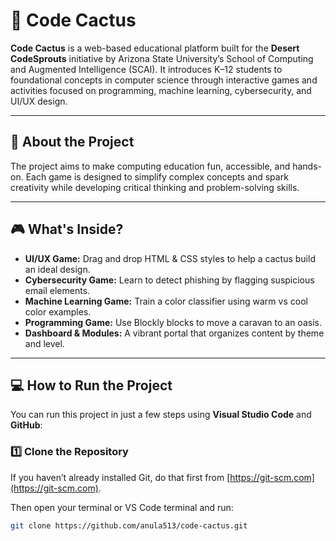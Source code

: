 # 🌵 Code Cactus

**Code Cactus** is a web-based educational platform built for the **Desert CodeSprouts** initiative by Arizona State University’s School of Computing and Augmented Intelligence (SCAI). It introduces K–12 students to foundational concepts in computer science through interactive games and activities focused on programming, machine learning, cybersecurity, and UI/UX design.

---

## 🚀 About the Project

The project aims to make computing education fun, accessible, and hands-on. Each game is designed to simplify complex concepts and spark creativity while developing critical thinking and problem-solving skills.

---

## 🎮 What's Inside?

- **UI/UX Game:** Drag and drop HTML & CSS styles to help a cactus build an ideal design.
- **Cybersecurity Game:** Learn to detect phishing by flagging suspicious email elements.
- **Machine Learning Game:** Train a color classifier using warm vs cool color examples.
- **Programming Game:** Use Blockly blocks to move a caravan to an oasis.
- **Dashboard & Modules:** A vibrant portal that organizes content by theme and level.

---

## 💻 How to Run the Project

You can run this project in just a few steps using **Visual Studio Code** and **GitHub**:

### 1️⃣ Clone the Repository

If you haven’t already installed Git, do that first from [https://git-scm.com](https://git-scm.com).

Then open your terminal or VS Code terminal and run:

```bash
git clone https://github.com/anula513/code-cactus.git
